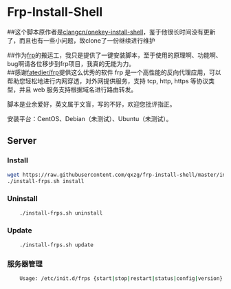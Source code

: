 Frp-Install-Shell
===========
##这个脚本原作者是[clangcn/onekey-install-shell](https://github.com/clangcn/onekey-install-shell)，鉴于他很长时间没有更新了，而且也有一些小问题，故clone了一份继续进行维护

##作为[frp](https://github.com/fatedier/frp)的搬运工，我只是提供了一键安装脚本，至于使用的原理啊、功能啊、bug啊请各位移步到frp项目，我真的无能为力。  
##感谢[fatedier/frp](https://github.com/fatedier/frp)提供这么优秀的软件
frp 是一个高性能的反向代理应用，可以帮助您轻松地进行内网穿透，对外网提供服务，支持 tcp, http, https 等协议类型，并且 web 服务支持根据域名进行路由转发。

脚本是业余爱好，英文属于文盲，写的不好，欢迎您批评指正。

安装平台：CentOS、Debian（未测试）、Ubuntu（未测试）。


Server
------

### Install

```Bash
wget https://raw.githubusercontent.com/qxzg/frp-install-shell/master/install-frps.sh -O ./install-frps.sh;chmod +x install-frps.sh
./install-frps.sh install
```

### Uninstall
```Bash
    ./install-frps.sh uninstall
```
### Update
```Bash
    ./install-frps.sh update
```
### 服务器管理
```Bash
    Usage: /etc/init.d/frps {start|stop|restart|status|config|version}
```
